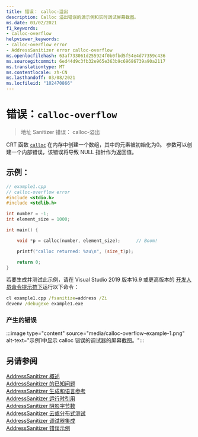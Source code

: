 ```yaml
---
title: 错误： calloc-溢出
description: Calloc 溢出错误的源示例和实时调试屏幕截图。
ms.date: 03/02/2021
f1_keywords:
- calloc-overflow
helpviewer_keywords:
- calloc-overflow error
- AddressSanitizer error calloc-overflow
ms.openlocfilehash: 63af733061d255924f0b0fbd5f54e4d77359c436
ms.sourcegitcommit: 6ed44d9c3fb32e965e363b9c69686739a90a2117
ms.translationtype: MT
ms.contentlocale: zh-CN
ms.lasthandoff: 03/08/2021
ms.locfileid: "102470866"
---
```

# <a name="error-calloc-overflow"></a>错误：`calloc-overflow`

> 地址 Sanitizer 错误： calloc-溢出

CRT 函数 [`calloc`](../c-runtime-library/reference/calloc.md) 在内存中创建一个数组，其中的元素被初始化为0。 参数可以创建一个内部错误，该错误将导致 NULL 指针作为返回值。

## <a name="example"></a>示例：

```cpp
// example1.cpp
// calloc-overflow error
#include <stdio.h>
#include <stdlib.h>

int number = -1;
int element_size = 1000;

int main() {

    void *p = calloc(number, element_size);      // Boom!

    printf("calloc returned: %zu\n", (size_t)p);

    return 0;
}
```

若要生成并测试此示例，请在 Visual Studio 2019 版本16.9 或更高版本的 [开发人员命令提示符下](../build/building-on-the-command-line.md#developer_command_prompt_shortcuts)运行以下命令：

```cmd
cl example1.cpp /fsanitize=address /Zi
devenv /debugexe example1.exe
```

### <a name="resulting-error"></a>产生的错误

:::image type="content" source="media/calloc-overflow-example-1.png" alt-text="示例1中显示 calloc 错误的调试器的屏幕截图。":::

## <a name="see-also"></a>另请参阅

[AddressSanitizer 概述](./asan.md)\
[AddressSanitizer 的已知问题](./asan-known-issues.md)\
[AddressSanitizer 生成和语言参考](./asan-building.md)\
[AddressSanitizer 运行时引用](./asan-runtime.md)\
[AddressSanitizer 阴影字节数](./asan-shadow-bytes.md)\
[AddressSanitizer 云或分布式测试](./asan-offline-crash-dumps.md)\
[AddressSanitizer 调试器集成](./asan-debugger-integration.md)\
[AddressSanitizer 错误示例](./asan-error-examples.md)

